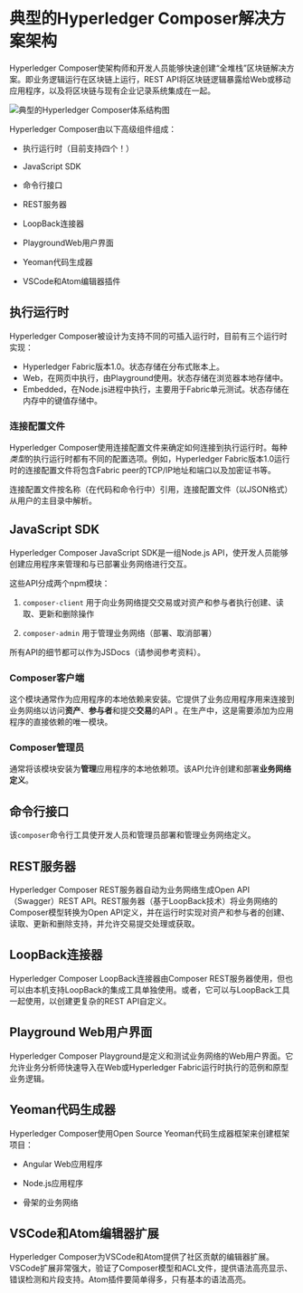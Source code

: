 # 典型的Hyperledger Composer解决方案架构

Hyperledger Composer使架构师和开发人员能够快速创建“全堆栈”区块链解决方案。即业务逻辑运行在区块链上运行，REST API将区块链逻辑暴露给Web或移动应用程序，以及将区块链与现有企业记录系统集成在一起。

![典型的Hyperledger Composer体系结构图](https://hyperledger.github.io/composer/assets/img/ComposerArchitecture.svg)

Hyperledger Composer由以下高级组件组成：

- 执行运行时（目前支持四个！）

- JavaScript SDK

- 命令行接口

- REST服务器

- LoopBack连接器

- PlaygroundWeb用户界面

- Yeoman代码生成器

- VSCode和Atom编辑器插件

## 执行运行时

Hyperledger Composer被设计为支持不同的可插入运行时，目前有三个运行时实现：
-  Hyperledger Fabric版本1.0。状态存储在分布式账本上。
-  Web，在网页中执行，由Playground使用。状态存储在浏览器本地存储中。
-  Embedded，在Node.js进程中执行，主要用于Fabric单元测试。状态存储在内存中的键值存储中。

### 连接配置文件

Hyperledger Composer使用连接配置文件来确定如何连接到执行运行时。每种*类型*的执行运行时都有不同的配置选项。例如，Hyperledger Fabric版本1.0运行时的连接配置文件将包含Fabric peer的TCP/IP地址和端口以及加密证书等。

连接配置文件按名称（在代码和命令行中）引用，连接配置文件（以JSON格式）从用户的主目录中解析。

## JavaScript SDK

Hyperledger Composer JavaScript SDK是一组Node.js API，使开发人员能够创建应用程序来管理和与已部署业务网络进行交互。

这些API分成两个npm模块：

1. `composer-client` 用于向业务网络提交交易或对资产和参与者执行创建、读取、更新和删除操作

2. `composer-admin` 用于管理业务网络（部署、取消部署）

所有API的细节都可以作为JSDocs（请参阅参考资料）。

### Composer客户端

这个模块通常作为应用程序的本地依赖来安装。它提供了业务应用程序用来连接到业务网络以访问**资产**、**参与者**和提交**交易**的API 。在生产中，这是需要添加为应用程序的直接依赖的唯一模块。

### Composer管理员

通常将该模块安装为**管理**应用程序的本地依赖项。该API允许创建和部署**业务网络定义**。

## 命令行接口

该`composer`命令行工具使开发人员和管理员部署和管理业务网络定义。

## REST服务器

Hyperledger Composer REST服务器自动为业务网络生成Open API（Swagger）REST API。REST服务器（基于LoopBack技术）将业务网络的Composer模型转换为Open API定义，并在运行时实现对资产和参与者的创建、读取、更新和删除支持，并允许交易提交处理或获取。

## LoopBack连接器

Hyperledger Composer LoopBack连接器由Composer REST服务器使用，但也可以由本机支持LoopBack的集成工具单独使用。或者，它可以与LoopBack工具一起使用，以创建更复杂的REST API自定义。

## Playground Web用户界面

Hyperledger Composer Playground是定义和测试业务网络的Web用户界面。它允许业务分析师快速导入在Web或Hyperledger Fabric运行时执行的范例和原型业务逻辑。

## Yeoman代码生成器

Hyperledger Composer使用Open Source Yeoman代码生成器框架来创建框架项目：

- Angular Web应用程序

- Node.js应用程序

- 骨架的业务网络

## VSCode和Atom编辑器扩展

Hyperledger Composer为VSCode和Atom提供了社区贡献的编辑器扩展。VSCode扩展非常强大，验证了Composer模型和ACL文件，提供语法高亮显示、错误检测和片段支持。Atom插件要简单得多，只有基本的语法高亮。
